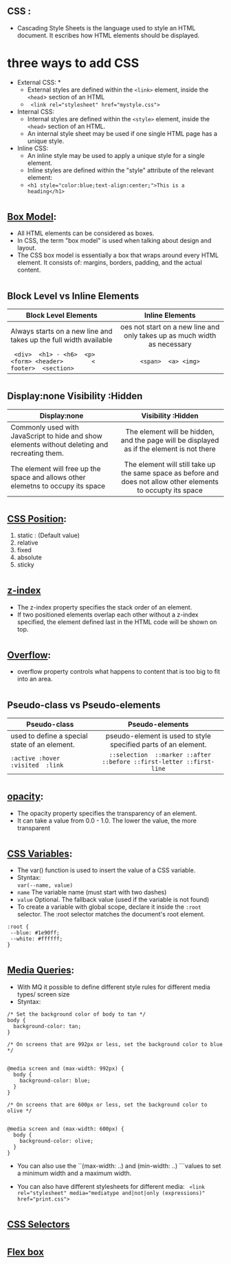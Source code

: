 ## CSS : 
* Cascading Style Sheets is the language used to style an HTML document. It escribes how HTML elements should be displayed.
# three ways to add CSS
*  External CSS: 
     * 
     * External styles are defined within the `<link>` element, inside the `<head`> section of an HTML
     * ` <link rel="stylesheet" href="mystyle.css">`
* Internal CSS: 
    * Internal styles are defined within the `<style>` element, inside the `<head>` section of an HTML.
    * An internal style sheet may be used if one single HTML page has a unique style.
* Inline CSS: 
    * An inline style may be used to apply a unique style for a single element.
    * Inline styles are defined within the "style" attribute of the relevant element:
    * `<h1 style="color:blue;text-align:center;">This is a heading</h1>`
#
## [Box Model](https://www.w3schools.com/css/css_boxmodel.asp):
* All HTML elements can be considered as boxes.
* In CSS, the term "box model" is used when talking about design and layout.
* The CSS box model is essentially a box that wraps around every HTML element. It consists of: margins, borders, padding, and the actual content. 


#
## Block Level  vs Inline Elements
| Block Level Elements   |      Inline Elements      |
|----------|:-------------:|
| Always starts on a new line and takes up the full width available | oes not start on a new line and only takes up as much width as necessary |
| ` <div>  <h1> - <h6>  <p>   <form> <header>        < footer>  <section>` |    `<span>  <a> <img>` |

#
##  Display:none Visibility :Hidden
 | Display:none | Visibility :Hidden |
 |----------|:-------------:|
 | Commonly used with JavaScript to hide and show elements without deleting and recreating them.| The element will be hidden, and the page will be displayed as if the element is not there|
 |The element will free up the space and allows other elemetns to occupy its space|The element will still take up the same space as before and does not allow other elements to occupty its space|

 #
 ## [CSS Position](https://www.w3schools.com/css/css_positioning.asp):
1. static :  (Default value)
2. relative
3. fixed
4. absolute
5. sticky

#
## [z-index](https://www.w3schools.com/css/css_z-index.asp)
* The z-index property specifies the stack order of an element.
* If two positioned elements overlap each other without a z-index specified, the element defined last in the HTML code will be shown on top.
#
## [Overflow](https://www.w3schools.com/css/css_overflow.asp):
*  overflow property controls what happens to content that is too big to fit into an area.

#
## Pseudo-class vs Pseudo-elements
|Pseudo-class| Pseudo-elements|
 |----------|:-------------:|
|used to define a special state of an element.| pseudo-element is used to style specified parts of an element.|
|`:active :hover :visited  :link`|` ::selection  ::marker ::after ::before ::first-letter ::first-line` |

#
## [opacity](https://www.w3schools.com/css/css_image_transparency.asp):
* The opacity property specifies the transparency of an element.
* It  can take a value from 0.0 - 1.0. The lower the value, the more transparent

#
## [CSS Variables](https://www.w3schools.com/css/css3_variables.asp):
* The var() function is used to insert the value of a CSS variable.
* Styntax:  
 `var(--name, value)`
 * `name` The variable name (must start with two dashes)
 * `value`	Optional. The fallback value (used if the variable is not found)
 * To create a variable with global scope, declare it inside the `:root` selector. The :root selector matches the document's root element.
 ```
 :root {
  --blue: #1e90ff;
  --white: #ffffff;
}
```

#
## [Media Queries](https://www.w3schools.com/css/css3_mediaqueries.asp):
* With MQ it possible to define different style rules for different media types/ screen size
* Styntax: 
``` 
/* Set the background color of body to tan */
body {
  background-color: tan;
}

/* On screens that are 992px or less, set the background color to blue */


@media screen and (max-width: 992px) {
  body {
    background-color: blue;
  }
}

/* On screens that are 600px or less, set the background color to olive */


@media screen and (max-width: 600px) {
  body {
    background-color: olive;
  }
}
```

* You can also use the ``(max-width: ..) and (min-width: ..) ```values to set a minimum width and a maximum width.

* You can also have different stylesheets for different media:
` <link rel="stylesheet" media="mediatype and|not|only (expressions)" href="print.css">`

#
## [CSS Selectors](https://trello.com/c/3hHqFZKH/52-css-selectors)

#
## [Flex box](https://trello.com/c/3hHqFZKH/52-css-selectors)
